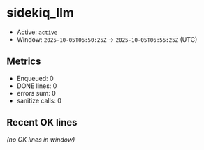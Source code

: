 # sidekiq_llm

- Active: `active`
- Window: `2025-10-05T06:50:25Z` → `2025-10-05T06:55:25Z` (UTC)

## Metrics
- Enqueued: 0
- DONE lines: 0
- errors sum: 0
- sanitize calls: 0

## Recent OK lines
_(no OK lines in window)_
